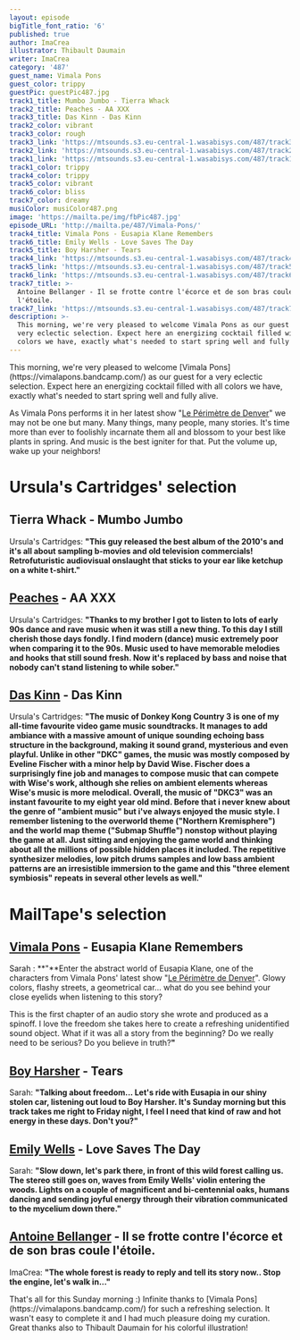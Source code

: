 ```yaml
---
layout: episode
bigTitle_font_ratio: '6'
published: true
author: ImaCrea
illustrator: Thibault Daumain
writer: ImaCrea
category: '487'
guest_name: Vimala Pons
guest_color: trippy
guestPic: guestPic487.jpg
track1_title: Mumbo Jumbo - Tierra Whack
track2_title: Peaches - AA XXX
track3_title: Das Kinn - Das Kinn
track2_color: vibrant
track3_color: rough
track3_link: 'https://mtsounds.s3.eu-central-1.wasabisys.com/487/track3.mp3'
track2_link: 'https://mtsounds.s3.eu-central-1.wasabisys.com/487/track2.mp3'
track1_link: 'https://mtsounds.s3.eu-central-1.wasabisys.com/487/track1.mp3'
track1_color: trippy
track4_color: trippy
track5_color: vibrant
track6_color: bliss
track7_color: dreamy
musiColor: musiColor487.png
image: 'https://mailta.pe/img/fbPic487.jpg'
episode_URL: 'http://mailta.pe/487/Vimala-Pons/'
track4_title: Vimala Pons - Eusapia Klane Remembers
track6_title: Emily Wells - Love Saves The Day
track5_title: Boy Harsher - Tears
track4_link: 'https://mtsounds.s3.eu-central-1.wasabisys.com/487/track4.mp3'
track5_link: 'https://mtsounds.s3.eu-central-1.wasabisys.com/487/track5.mp3'
track6_link: 'https://mtsounds.s3.eu-central-1.wasabisys.com/487/track6.mp3'
track7_title: >-
  Antoine Bellanger - Il se frotte contre l'écorce et de son bras coule
  l'étoile.
track7_link: 'https://mtsounds.s3.eu-central-1.wasabisys.com/487/track7.mp3'
description: >-
  This morning, we're very pleased to welcome Vimala Pons as our guest for a
  very eclectic selection. Expect here an energizing cocktail filled with all
  colors we have, exactly what's needed to start spring well and fully alive.
---
```

<p id="introduction">This morning, we're very pleased to welcome [Vimala Pons](https://vimalapons.bandcamp.com/) as our guest for a very eclectic selection. Expect here an energizing cocktail filled with all colors we have, exactly what's needed to start spring well and fully alive.

As Vimala Pons performs it in her latest show "[Le Périmètre de Denver](https://www.theatre-contemporain.net/spectacles/Le-Perimetre-de-Denver/lesdates)" we may not be one but many. Many things, many people, many stories. It's time more than ever to foolishly incarnate them all and blossom to your best like plants in spring. And music is the best igniter for that. Put the volume up, wake up your neighbors!
</p>

# Ursula's Cartridges' selection

## Tierra Whack - Mumbo Jumbo
Ursula's Cartridges: **"**This guy released the best album of the 2010's and it's all about sampling b-movies and old television commercials! Retrofuturistic audiovisual onslaught that sticks to your ear like ketchup on a white t-shirt.**"**

## [Peaches](https://peachesofficial.bandcamp.com) - AA XXX
Ursula's Cartridges: **"**Thanks to my brother I got to listen to lots of early 90s dance and rave music when it was still a new thing. To this day I still cherish those days fondly. I find modern (dance) music extremely poor when comparing it to the 90s. Music used to have memorable melodies and hooks that still sound fresh. Now it's replaced by bass and noise that nobody can't stand listening to while sober.**"**

## [Das Kinn](https://mmodemm.bandcamp.com/album/das-kinn-mdm-5) - Das Kinn 
Ursula's Cartridges: **"**The music of Donkey Kong Country 3 is one of my all-time favourite video game music soundtracks. It manages to add ambiance with a massive amount of unique sounding echoing bass structure in the background, making it sound grand, mysterious and even playful. Unlike in other "DKC" games, the music was mostly composed by Eveline Fischer with a minor help by David Wise. Fischer does a surprisingly fine job and manages to compose music that can compete with Wise's work, although she relies on ambient elements whereas Wise's music is more melodical. Overall, the music of "DKC3" was an instant favourite to my eight year old mind. Before that i never knew about the genre of "ambient music" but i've always enjoyed the music style. I remember listening to the overworld theme ("Northern Kremisphere") and the world map theme ("Submap Shuffle") nonstop without playing the game at all. Just sitting and enjoying the game world and thinking about all the millions of possible hidden places it included. The repetitive synthesizer melodies, low pitch drums samples and low bass ambient patterns are an irresistible immersion to the game and this "three element symbiosis" repeats in several other levels as well.**"**

# MailTape's selection

## [Vimala Pons](https://vimalapons.bandcamp.com/) - Eusapia Klane Remembers
Sarah : **"**Enter the abstract world of Eusapia Klane, one of the characters from Vimala Pons' latest show "[Le Périmètre de Denver](https://www.theatre-contemporain.net/spectacles/Le-Perimetre-de-Denver/lesdates)". Glowy colors, flashy streets, a geometrical car... what do you see behind your close eyelids when listening to this story?

This is the first chapter of an audio story she wrote and produced as a spinoff. I love the freedom she takes here to create a refreshing unidentified sound object. What if it was all a story from the beginning? Do we really need to be serious? Do you believe in truth?**"**  

## [Boy Harsher](https://boyharsher.bandcamp.com) - Tears
Sarah: **"**Talking about freedom... Let's ride with Eusapia in our shiny stolen car, listening out loud to Boy Harsher. It's Sunday morning but this track takes me right to Friday night, I feel I need that kind of raw and hot energy in these days. Don't you?**"**

## [Emily Wells](https://emilywells.bandcamp.com) - Love Saves The Day
Sarah: **"**Slow down, let's park there, in front of this wild forest calling us. The stereo still goes on, waves from Emily Wells' violin entering the woods. Lights on a couple of magnificent and bi-centennial oaks, humans dancing and sending joyful energy through their vibration communicated to the mycelium down there.**"**

## [Antoine Bellanger](https://antoinebellanger.bandcamp.com) - Il se frotte contre l'écorce et de son bras coule l'étoile.
ImaCrea: **"**The whole forest is ready to reply and tell its story now.. Stop the engine, let's walk in...**"**

<p id="outroduction">That's all for this Sunday morning :) Infinite thanks to [Vimala Pons](https://vimalapons.bandcamp.com/) for such a refreshing selection. It wasn't easy to complete it and I had much pleasure doing my curation. Great thanks also to Thibault Daumain for his colorful illustration!</p>

